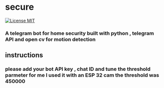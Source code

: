 # secure
[![License MIT](https://img.shields.io/badge/license-MIT-blue.svg)](https://raw.githubusercontent.com/amine-ziad-ounnoughene/secure/main/LICENSE)
### A telegram bot for home security built with python , telegram API and open cv for motion detection 
## instructions
### please add your bot API key , chat ID and tune the threshold parmeter for me I used it with an ESP 32 cam the threshold was 450000
